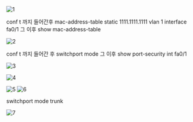![1](https://user-images.githubusercontent.com/79081800/115387345-81c33900-a215-11eb-9e56-f84e7d6ab742.png)

conf t 까지 들어간후 
mac-address-table static 1111.1111.1111 vlan 1 interface fa0/1
그 이후
show mac-address-table


![2](https://user-images.githubusercontent.com/79081800/115387381-90115500-a215-11eb-8d41-a1fac4e74dcd.png)

conf t 까지 들어간 후
switchport mode
그 이후
show port-security int fa0/1


![3](https://user-images.githubusercontent.com/79081800/115387402-969fcc80-a215-11eb-95d4-90824ef755ad.png)



![4](https://user-images.githubusercontent.com/79081800/115387417-9b648080-a215-11eb-9c5d-169ff4faa542.png)


![5](https://user-images.githubusercontent.com/79081800/115496865-86373280-a2a5-11eb-8e62-1d494939b502.png)
![6](https://user-images.githubusercontent.com/79081800/115496867-87685f80-a2a5-11eb-8f0e-ec3b4eb390f0.png)

switchport mode trunk

![7](https://user-images.githubusercontent.com/79081800/115496870-8800f600-a2a5-11eb-9177-ac95b23846ac.png)

